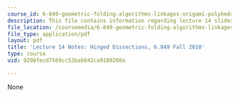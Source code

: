 ```yaml
---
course_id: 6-849-geometric-folding-algorithms-linkages-origami-polyhedra-fall-2012
description: This file contains information regarding lecture 14 slides.
file_location: /coursemedia/6-849-geometric-folding-algorithms-linkages-origami-polyhedra-fall-2012/9298fecd7569cc52bab042ca9189260a_MIT6_849F12_L14.pdf
file_type: application/pdf
layout: pdf
title: 'Lecture 14 Notes: Hinged Dissections, 6.849 Fall 2010'
type: course
uid: 9298fecd7569cc52bab042ca9189260a

---
```

None